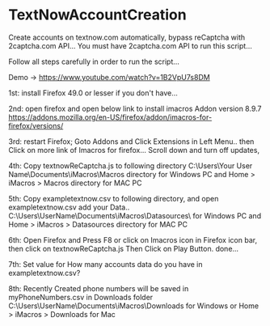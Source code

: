 # TextNowAccountCreation
Create accounts on textnow.com automatically, bypass reCaptcha with 2captcha.com API...
You must have 2captcha.com API to run this script...

Follow all steps carefully in order to run the script...

Demo -> https://www.youtube.com/watch?v=1B2VpU7s8DM

1st: install Firefox 49.0 or lesser if you don't have...

2nd: open firefox and  open below link to install imacros Addon version 8.9.7
https://addons.mozilla.org/en-US/firefox/addon/imacros-for-firefox/versions/

3rd: restart Firefox; Goto Addons and Click Extensions in Left Menu.. then Click on more link of Imacros for firefox...
Scroll down and turn off updates,

4th: Copy textnowReCaptcha.js to following directory
  C:\Users\Your User Name\Documents\iMacros\Macros directory for Windows PC
and 
  Home > iMacros > Macros directory for MAC PC

5th: Copy exampletextnow.csv to following directory, and open exampletextnow.csv add your Data..
  C:\Users\UserName\Documents\iMacros\Datasources\  for Windows PC
and 
  Home > iMacros > Datasources directory for MAC PC	

6th: Open Firefox and Press F8 or click on Imacros icon in Firefox icon bar, then click on textnowReCaptcha.js
   Then Click on Play Button. done... 

7th: Set value for How many accounts data do you have in exampletextnow.csv?

8th: Recently Created phone numbers will be saved in myPhoneNumbers.csv in Downloads folder
  C:\Users\UserName\Documents\iMacros\Downloads for Windows or
  Home > iMacros > Downloads for Mac
